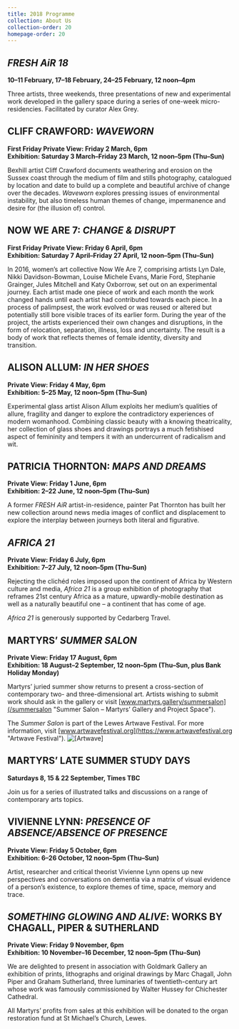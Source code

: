 ```yaml
---
title: 2018 Programme
collection: About Us
collection-order: 20
homepage-order: 20
---
```


## <cite>FRESH AiR 18</cite>

**10&ndash;11 February, 17&ndash;18 February, 24&ndash;25 February, 12 noon&ndash;4pm**

Three artists, three weekends, three presentations of new and experimental work developed in the gallery space during a series of one-week micro-residencies. Facilitated by curator Alex Grey.

## CLIFF CRAWFORD: <cite>WAVEWORN</cite>

**First Friday Private View: Friday 2 March, 6pm  
Exhibition: Saturday 3 March–Friday 23 March, 12 noon–5pm (Thu–Sun)**

Bexhill artist Cliff Crawford documents weathering and erosion on the Sussex coast through the medium of film and stills photography, catalogued by location and date to build up a complete and beautiful archive of change over the decades. <cite>Waveworn</cite> explores pressing issues of environmental instability, but also timeless human themes of change, impermanence and desire for (the illusion of) control.

## NOW WE ARE 7: <cite>CHANGE &amp; DISRUPT</cite>

**First Friday Private View: Friday 6 April, 6pm  
Exhibition: Saturday 7 April–Friday 27 April, 12 noon–5pm (Thu–Sun)**

In 2016, women’s art collective Now We Are 7, comprising artists Lyn Dale, Nikki Davidson-Bowman, Louise Michele Evans, Marie Ford, Stephanie Grainger, Jules Mitchell and Katy Oxborrow, set out on an experimental journey. Each artist made one piece of work and each month the work changed hands until each artist had contributed towards each piece. In a process of palimpsest, the work evolved or was reused or altered but potentially still bore visible traces of its earlier form. During the year of the project, the artists experienced their own changes and disruptions, in the form of relocation, separation, illness, loss and uncertainty. The result is a body of work that reflects themes of female identity, diversity and transition.

## ALISON ALLUM: <cite>IN HER SHOES</cite>

**Private View: Friday 4 May, 6pm  
Exhibition: 5–25 May, 12 noon–5pm (Thu–Sun)**

Experimental glass artist Alison Allum exploits her medium’s qualities of allure, fragility and danger to explore the contradictory experiences of modern womanhood. Combining classic beauty with a knowing theatricality, her collection of glass shoes and drawings portrays a much fetishised aspect of femininity and tempers it with an undercurrent of radicalism and wit.

## PATRICIA THORNTON: <cite>MAPS AND DREAMS</cite>

**Private View: Friday 1 June, 6pm  
Exhibition: 2–22 June, 12 noon–5pm (Thu–Sun)**

A former <cite>FRESH AiR</cite> artist-in-residence, painter Pat Thornton has built her new collection around news media images of conflict and displacement to explore the interplay between journeys both literal and figurative.

## <cite>AFRICA 21</cite>

**Private View: Friday 6 July, 6pm  
Exhibition: 7–27 July, 12 noon–5pm (Thu–Sun)**

Rejecting the clichéd roles imposed upon the continent of Africa by Western culture and media, <cite>Africa 21</cite> is a group exhibition of photography that reframes 21st century Africa as a mature, upwardly-mobile destination as well as a naturally beautiful one – a continent that has come of age.

<cite>Africa 21</cite> is generously supported by Cedarberg Travel.

## MARTYRS’ <cite>SUMMER SALON</cite>

**Private View: Friday 17 August, 6pm  
Exhibition: 18 August–2 September, 12 noon–5pm (Thu–Sun, plus Bank Holiday Monday)**

Martyrs’ juried summer show returns to present a cross-section of contemporary two- and three-dimensional art. Artists wishing to submit work should ask in the gallery or visit [www.martyrs.gallery/summersalon](/summersalon "Summer Salon &ndash; Martyrs&rsquo; Gallery and Project Space").

The <cite>Summer Salon</cite> is part of the Lewes Artwave Festival. For more information, visit [www.artwavefestival.org](https://www.artwavefestival.org "Artwave Festival"). <img src="/images/artwavegeneric.jpeg" alt="[Artwave]" class="inline" />

## MARTYRS’ LATE SUMMER STUDY DAYS

**Saturdays 8, 15 & 22 September, Times TBC**

Join us for a series of illustrated talks and discussions on a range of contemporary arts topics.

## VIVIENNE LYNN: <cite>PRESENCE OF ABSENCE/ABSENCE OF PRESENCE</cite>

**Private View: Friday 5 October, 6pm  
Exhibition: 6–26 October, 12 noon–5pm (Thu–Sun)**

Artist, researcher and critical theorist Vivienne Lynn opens up new perspectives and conversations on dementia via a matrix of visual evidence of a person’s existence, to explore themes of time, space, memory and trace.

## <cite>SOMETHING GLOWING AND ALIVE</cite>: WORKS BY CHAGALL, PIPER & SUTHERLAND

**Private View: Friday 9 November, 6pm  
Exhibition: 10 November–16 December, 12 noon–5pm (Thu–Sun)**

We are delighted to present in association with Goldmark Gallery an exhibition of prints, lithographs and original drawings by Marc Chagall, John Piper and Graham Sutherland, three luminaries of twentieth-century art whose work was famously commissioned by Walter Hussey for Chichester Cathedral.

All Martyrs’ profits from sales at this exhibition will be donated to the organ restoration fund at St Michael’s Church, Lewes.